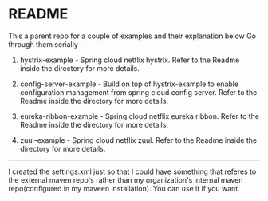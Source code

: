 # README
This a parent repo for a couple of examples and their explanation below Go through them serially -

1. hystrix-example - Spring cloud netflix hystrix. Refer to the Readme inside the directory for more details.

2. config-server-example - Build on top of hystrix-example to enable configuration management from spring cloud config server.  Refer to the Readme inside the directory for more details.

3. eureka-ribbon-example - Spring cloud netflix eureka ribbon.  Refer to the Readme inside the directory for more details.

4. zuul-example - Spring cloud netflix zuul. Refer to the Readme inside the directory for more details. 


--------------------------------------------------------------------------------------------------
I created the settings.xml just so that I could have something that referes to the external maven repo's rather than my organization's internal maven repo(configured in my maveen installation). You can use it if you want.
